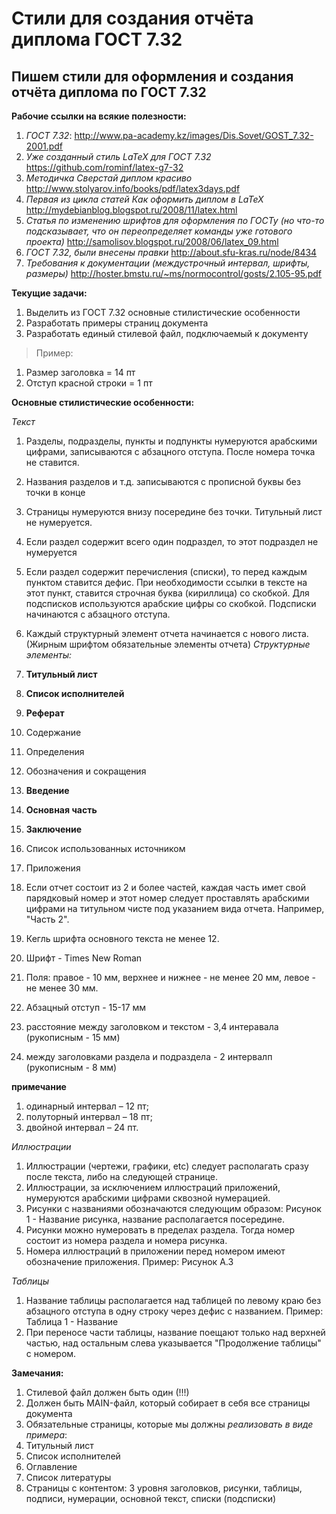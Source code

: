 # Стили для создания отчёта диплома ГОСТ 7.32
## Пишем стили для оформления и создания отчёта диплома по ГОСТ 7.32

**Рабочие ссылки на всякие полезности:**

1. *ГОСТ 7.32*: http://www.pa-academy.kz/images/Dis.Sovet/GOST_7.32-2001.pdf
2. *Уже созданный стиль LaTeX для ГОСТ 7.32* https://github.com/rominf/latex-g7-32
3. *Методичка Сверстай диплом красиво* http://www.stolyarov.info/books/pdf/latex3days.pdf
4. *Первая из цикла статей Как оформить диплом в LaTeX* http://mydebianblog.blogspot.ru/2008/11/latex.html
5. *Статья по изменению шрифтов для оформления по ГОСТу (но что-то подсказывает, что он переопределяет команды уже готового проекта)* http://samolisov.blogspot.ru/2008/06/latex_09.html
6. *ГОСТ 7.32, были внесены правки* http://about.sfu-kras.ru/node/8434
7. *Требования к документации (междустрочный интервал, шрифты, размеры)* http://hoster.bmstu.ru/~ms/normocontrol/gosts/2.105-95.pdf

**Текущие задачи:**

1. Выделить из ГОСТ 7.32 основные стилистические особенности
2. Разработать примеры страниц документа
3. Разработать единый стилевой файл, подключаемый к документу

>Пример:

1. Размер заголовка = 14 пт 
2. Отступ красной строки = 1 пт

**Основные стилистические особенности:**

*Текст*

1. Разделы, подразделы, пункты и подпункты нумеруются арабскими цифрами, записываются с абзацного отступа. После номера точка не ставится.
2. Названия разделов и т.д. записываются с прописной буквы без точки в конце
3. Страницы нумеруются внизу посередине без точки. Титульный лист не нумеруется.
4. Если раздел содержит всего один подраздел, то этот подраздел не нумеруется 
5. Если раздел содержит перечисления (списки), то перед каждым пунктом ставится дефис. При необходимости ссылки в тексте на этот пункт, ставится строчная буква (кириллица) со скобкой. Для подсписков используются арабские цифры со скобкой. Подсписки начинаются с абзацного отступа.
6. Каждый структурный элемент отчета начинается с нового листа. (Жирным шрифтом обязательные элементы отчета) *Структурные элементы:*

  7. **Титульный лист**
  8. **Список исполнителей**
  9. **Реферат**
  10. Содержание
  11. Определения
  12. Обозначения и сокращения
  13. **Введение**
  14. **Основная часть**
  15. **Заключение**
  16. Список использованных источником
  17. Приложения

7. Если отчет состоит из 2 и более частей, каждая часть имет свой парядковый номер и этот номер следует проставлять арабскими цифрами на титульном чисте под указанием вида отчета. Например, "Часть 2".
8. Кегль шрифта основного текста не менее 12.
9. Шрифт - Times New Roman
10. Поля: правое - 10 мм, верхнее и нижнее - не менее 20 мм, левое - не менее 30 мм.
11. Абзацный отступ - 15-17 мм
12. расстояние между заголовком и текстом - 3,4 интеравала (рукописным - 15 мм)
13. между заголовками раздела и подраздела - 2 интервалп (рукописным - 8 мм)

**примечание**

1. одинарный интервал – 12 пт;
2. полуторный интервал – 18 пт;
3. двойной интервал – 24 пт.


*Иллюстрации*

1. Иллюстрации (чертежи, графики, etc) следует располагать сразу после текста, либо на следующей странице.
2. Иллюстрации, за исключением иллюстраций приложений, нумеруются арабскими цифрами сквозной нумерацией.
3. Рисунки с названиями обозначаются следующим образом: Рисунок 1 - Название рисунка, название располагается посередине.
4. Рисунки можно нумеровать в пределах раздела. Тогда номер состоит из номера раздела и номера рисунка.
5. Номера иллюстраций в приложении перед номером имеют обозначение приложения. Пример: Рисунок А.3

*Таблицы*

1. Название таблицы располагается над таблицей по левому краю без абзацного отступа в одну строку через дефис с названием. Пример: Таблица 1 - Название
2. При переносе части таблицы, название поещают только над верхней частью, над остальным слева указывается "Продолжение таблицы" с номером.

**Замечания:**

1. Стилевой файл должен быть один (!!!)
2. Должен быть MAIN-файл, который собирает в себя все страницы документа
3. Обязательные страницы, которые мы должны *реализовать в виде примера*:
  4. Титульный лист
  5. Список исполнителей
  6. Оглавление
  7. Список литературы
  8. Страницы с контентом: 3 уровня заголовков, рисунки, таблицы, подписи, нумерации, основной текст, списки (подсписки)

